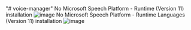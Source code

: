 "# voice-manager"
No Microsoft Speech Platform - Runtime (Version 11) installation
![image](https://user-images.githubusercontent.com/2301325/197797489-f8f83aec-29d6-4f44-839e-d13fde1d3c31.png)
No Microsoft Speech Platform - Runtime Languages (Version 11) installation
![image](https://user-images.githubusercontent.com/2301325/197796518-403deb40-2414-4869-aef2-2156bee5ee6d.png)
